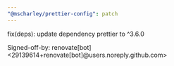 ```yaml
---
"@mscharley/prettier-config": patch
---
```


fix(deps): update dependency prettier to ^3.6.0

Signed-off-by: renovate[bot] <29139614+renovate[bot]@users.noreply.github.com>
